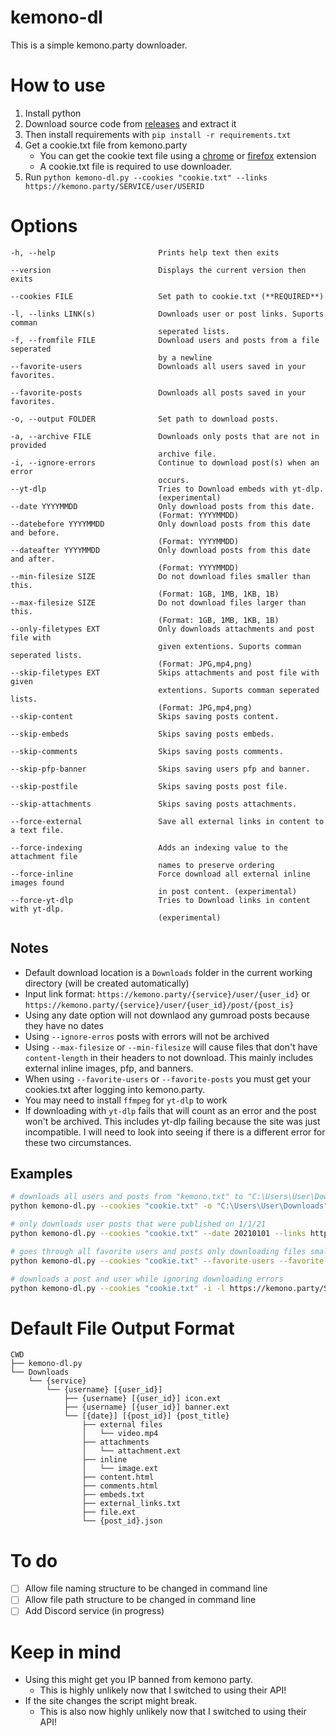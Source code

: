 # kemono-dl
This is a simple kemono.party downloader.

# How to use
1. Install python
2. Download source code from [releases](https://github.com/AplhaSlayer1964/Kemono.party-Downloader/releases) and extract it
3. Then install requirements with  `pip install -r requirements.txt`
4. Get a cookie.txt file from kemono.party 
   - You can get the cookie text file using a [chrome](https://chrome.google.com/webstore/detail/get-cookiestxt/bgaddhkoddajcdgocldbbfleckgcbcid?hl=en) or [firefox](https://addons.mozilla.org/en-US/firefox/addon/cookies-txt/) extension
   - A cookie.txt file is required to use downloader.
5. Run `python kemono-dl.py --cookies "cookie.txt" --links https://kemono.party/SERVICE/user/USERID`

# Options
```
-h, --help                       Prints help text then exits

--version                        Displays the current version then exits

--cookies FILE                   Set path to cookie.txt (**REQUIRED**)

-l, --links LINK(s)              Downloads user or post links. Suports comman
                                 seperated lists.
-f, --fromfile FILE              Download users and posts from a file seperated 
                                 by a newline
--favorite-users                 Downloads all users saved in your favorites.

--favorite-posts                 Downloads all posts saved in your favorites.

-o, --output FOLDER              Set path to download posts.

-a, --archive FILE               Downloads only posts that are not in provided 
                                 archive file. 
-i, --ignore-errors              Continue to download post(s) when an error 
                                 occurs.
--yt-dlp                         Tries to Download embeds with yt-dlp. 
                                 (experimental)
--date YYYYMMDD                  Only download posts from this date.
                                 (Format: YYYYMMDD)
--datebefore YYYYMMDD            Only download posts from this date and before.
                                 (Format: YYYYMMDD)
--dateafter YYYYMMDD             Only download posts from this date and after.
                                 (Format: YYYYMMDD)
--min-filesize SIZE              Do not download files smaller than this. 
                                 (Format: 1GB, 1MB, 1KB, 1B)
--max-filesize SIZE              Do not download files larger than this. 
                                 (Format: 1GB, 1MB, 1KB, 1B)
--only-filetypes EXT             Only downloads attachments and post file with 
                                 given extentions. Suports comman seperated lists. 
                                 (Format: JPG,mp4,png)
--skip-filetypes EXT             Skips attachments and post file with given 
                                 extentions. Suports comman seperated lists. 
                                 (Format: JPG,mp4,png)
--skip-content                   Skips saving posts content.

--skip-embeds                    Skips saving posts embeds.

--skip-comments                  Skips saving posts comments.

--skip-pfp-banner                Skips saving users pfp and banner.

--skip-postfile                  Skips saving posts post file.

--skip-attachments               Skips saving posts attachments.

--force-external                 Save all external links in content to a text file.

--force-indexing                 Adds an indexing value to the attachment file 
                                 names to preserve ordering
--force-inline                   Force download all external inline images found 
                                 in post content. (experimental)
--force-yt-dlp                   Tries to Download links in content with yt-dlp. 
                                 (experimental)
```
## Notes
- Default download location is a `Downloads` folder in the current working directory (will be created automatically)
- Input link format: `https://kemono.party/{service}/user/{user_id}` or `https://kemono.party/{service}/user/{user_id}/post/{post_is}`
- Using any date option will not downlaod any gumroad posts because they have no dates
- Using `--ignore-erros` posts with errors will not be archived
- Using `--max-filesize` or `--min-filesize` will cause files that don't have `content-length` in their headers to not download. This mainly includes external inline images, pfp, and banners.
- When using `--favorite-users` or `--favorite-posts` you must get your cookies.txt after logging into kemono.party.
- You may need to install `ffmpeg` for `yt-dlp` to work
- If downloading with `yt-dlp` fails that will count as an error and the post won't be archived. This includes yt-dlp failing because the site was just incompatible. I will need to look into seeing if there is a different error for these two circumstances.

## Examples
```bash
# downloads all users and posts from "kemono.txt" to "C:\Users\User\Downloads" while skipping saved posts in "archive.txt"
python kemono-dl.py --cookies "cookie.txt" -o "C:\Users\User\Downloads" --archive "archive.txt" --fromfile "kemono.txt"

# only downloads user posts that were published on 1/1/21
python kemono-dl.py --cookies "cookie.txt" --date 20210101 --links https://kemono.party/SERVICE/user/USERID

# goes through all favorite users and posts only downloading files smaller than 100MB 
python kemono-dl.py --cookies "cookie.txt" --favorite-users --favorite-posts --max-filesize 100MB

# downloads a post and user while ignoring downloading errors
python kemono-dl.py --cookies "cookie.txt" -i -l https://kemono.party/SERVICE/user/USERID/post/POSTID,https://kemono.party/SERVICE/user/USERID
```

# Default File Output Format
```
CWD
├── kemono-dl.py
└── Downloads
    └── {service}
        └── {username} [{user_id}]
            ├── {username} [{user_id}] icon.ext
            ├── {username} [{user_id}] banner.ext
            └── [{date}] [{post_id}] {post_title}
                ├── external files
                │   └── video.mp4
                ├── attachments
                │   └── attachment.ext
                ├── inline
                │   └── image.ext
                ├── content.html
                ├── comments.html
                ├── embeds.txt
                ├── external_links.txt
                ├── file.ext
                └── {post_id}.json
```

# To do
- [ ] Allow file naming structure to be changed in command line
- [ ] Allow file path structure to be changed in command line
- [ ] Add Discord service (in progress)

# Keep in mind
- Using this might get you IP banned from kemono party.
  - This is highly unlikely now that I switched to using their API!
- If the site changes the script might break.
   - This is also now highly unlikely now that I switched to using their API!
